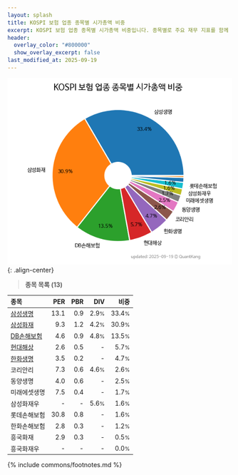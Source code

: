 ```yaml
---
layout: splash
title: KOSPI 보험 업종 종목별 시가총액 비중
excerpt: KOSPI 보험 업종 종목별 시가총액 비중입니다. 종목별로 주요 재무 지표를 함께 표시합니다.
header:
  overlay_color: "#800000"
  show_overlay_excerpt: false
last_modified_at: 2025-09-19
---
```



![KOSPI 보험 업종 종목별 시가총액 비중](/stats/sector/images/kospi_업종_보험_종목.png){: .align-center}


> **종목 목록 (13)**<a id="list"></a>

| **종목** | **PER** | **PBR** | **DIV** | **비중** |
| :------- | ------: | ------: | ------: | -------: |
| [삼성생명](/032830/) | 13.1 | 0.9 | 2.9<small>%</small> | 33.4<small>%</small> |
| [삼성화재](/000810/) | 9.3 | 1.2 | 4.2<small>%</small> | 30.9<small>%</small> |
| [DB손해보험](/005830/) | 4.6 | 0.9 | 4.8<small>%</small> | 13.5<small>%</small> |
| [현대해상](/001450/) | 2.6 | 0.5 | - | 5.7<small>%</small> |
| [한화생명](/088350/) | 3.5 | 0.2 | - | 4.7<small>%</small> |
| 코리안리 | 7.3 | 0.6 | 4.6<small>%</small> | 2.6<small>%</small> |
| 동양생명 | 4.0 | 0.6 | - | 2.5<small>%</small> |
| 미래에셋생명 | 7.5 | 0.4 | - | 1.7<small>%</small> |
| 삼성화재우 | - | - | 5.6<small>%</small> | 1.6<small>%</small> |
| 롯데손해보험 | 30.8 | 0.8 | - | 1.6<small>%</small> |
| 한화손해보험 | 2.8 | 0.3 | - | 1.2<small>%</small> |
| 흥국화재 | 2.9 | 0.3 | - | 0.5<small>%</small> |
| 흥국화재우 | - | - | - | 0.0<small>%</small> |

{% include commons/footnotes.md %}